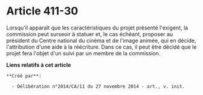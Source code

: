 # Article 411-30

Lorsqu'il apparaît que les caractéristiques du projet présenté l'exigent, la commission peut surseoir à statuer et, le cas
échéant, proposer au président du Centre national du cinéma et de l'image animée, qui en décide, l'attribution d'une aide à
la réécriture. Dans ce cas, il peut être décidé que le projet fera l'objet d'un suivi par un membre de la commission.

**Liens relatifs à cet article**

	**Créé par**:

	  - Délibération n°2014/CA/11 du 27 novembre 2014 - art., v. init.
